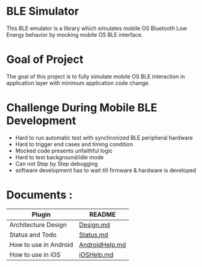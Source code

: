 # BLE Simulator

This BLE emulator is a library which simulates mobile OS Bluetooth Low Energy behavior by mocking mobile OS BLE interface.

# Goal of Project

The goal of this project is to fully simulate mobile OS BLE interaction in application layer with minimum application code change.

# Challenge During Mobile BLE Development
 * Hard to run automatic test with synchronized BLE peripheral hardware
 * Hard to trigger end cases and timing condition
 * Mocked code presents unfaithful logic
 * Hard to test background/idle mode
 * Can not Step by Step debugging
 * software development has to wait till firmware & hardware is developed

# Documents :

| Plugin | README |
| ------ | ------ |
| Architecture Design | [Design.md](Design.md) |
| Status and Todo | [Status.md](Status.md) |
| How to use in Android | [AndroidHelp.md](AndroidHelp.md) |
| How to use in iOS | [iOSHelp.md](iOSHelp.md) |

 